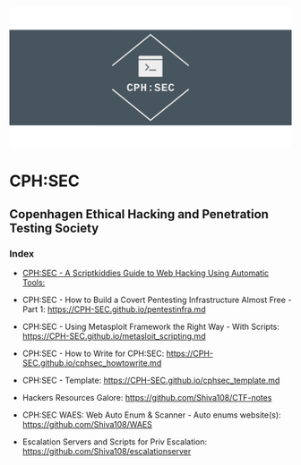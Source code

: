 ![](cphsec/linkedin_banner_image_2.png)

# CPH:SEC
## Copenhagen Ethical Hacking and Penetration Testing Society

### Index
* [CPH:SEC - A Scriptkiddies Guide to Web Hacking Using Automatic Tools:](https://cph-sec.github.io/scriptkiddie.md)
* CPH:SEC - How to Build a Covert Pentesting Infrastructure Almost Free - Part 1:  https://CPH-SEC.github.io/pentestinfra.md
* CPH:SEC - Using Metasploit Framework the Right Way - With Scripts: https://CPH-SEC.github.io/metasloit_scripting.md


* CPH:SEC - How to Write for CPH:SEC: https://CPH-SEC.github.io/cphsec_howtowrite.md
* CPH:SEC - Template: https://CPH-SEC.github.io/cphsec_template.md

* Hackers Resources Galore: https://github.com/Shiva108/CTF-notes
* CPH:SEC WAES: Web Auto Enum & Scanner - Auto enums website(s): https://github.com/Shiva108/WAES
* Escalation Servers and Scripts for Priv Escalation: https://github.com/Shiva108/escalationserver
